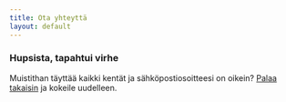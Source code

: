 ```yaml
---
title: Ota yhteyttä
layout: default
---
```


### Hupsista, tapahtui virhe

Muistithan täyttää kaikki kentät ja sähköpostiosoitteesi on oikein?
<a href="javascript:ga('send', 'event', 'contact-form', 'retry'); history.back();">Palaa takaisin</a> ja kokeile uudelleen.

<script>
    ga('send', 'event', 'contact-form', 'error');
</script>


